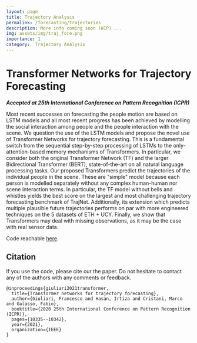 ```yaml
---
layout: page
title: Trajectory Analysis
permalink: /forecasting/trajectories
description: More info coming soon (WIP) ...
img: assets/img/traj_fore.png
importance: 1
category:  Trajectory Analysis
---
```


# Transformer Networks for Trajectory Forecasting

***Accepted at 25th International Conference on Pattern Recognition (ICPR)***

Most recent successes on forecasting the people motion are based on LSTM models and all most recent progress has been achieved by modelling the social interaction among people and the people interaction with the scene. We question the use of the LSTM models and propose the novel use of Transformer Networks for trajectory forecasting. This is a fundamental switch from the sequential step-by-step processing of LSTMs to the only-attention-based memory mechanisms of Transformers. In particular, we consider both the original Transformer Network (TF) and the larger Bidirectional Transformer (BERT), state-of-the-art on all natural language processing tasks. Our proposed Transformers predict the trajectories of the individual people in the scene. These are "simple" model because each person is modelled separately without any complex human-human nor scene interaction terms. In particular, the TF model without bells and whistles yields the best score on the largest and most challenging trajectory forecasting benchmark of TrajNet. Additionally, its extension which predicts multiple plausible future trajectories performs on par with more engineered techniques on the 5 datasets of ETH + UCY. Finally, we show that Transformers may deal with missing observations, as it may be the case with real sensor data. 

Code reachable [here](https://github.com/HumaticsLAB/Trajectory-Transformer).

## Citation
If you use the code, please cite our the paper. Do not hesitate to contact any of the authors with any comments or feedback.

```
@inproceedings{giuliari2021transformer,
  title={Transformer networks for trajectory forecasting},
  author={Giuliari, Francesco and Hasan, Irtiza and Cristani, Marco and Galasso, Fabio},
  booktitle={2020 25th International Conference on Pattern Recognition (ICPR)},
  pages={10335--10342},
  year={2021},
  organization={IEEE}
}
```